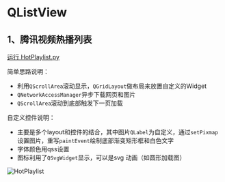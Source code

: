 # QListView

## 1、腾讯视频热播列表
[运行 HotPlaylist.py](HotPlaylist.py)

简单思路说明：

 - 利用`QScrollArea`滚动显示，`QGridLayout`做布局来放置自定义的Widget
 - `QNetworkAccessManager`异步下载网页和图片
 - `QScrollArea`滚动到底部触发下一页加载

自定义控件说明：

 - 主要是多个layout和控件的结合，其中图片`QLabel`为自定义，通过`setPixmap`设置图片，重写`paintEvent`绘制底部渐变矩形框和白色文字
 - 字体颜色用qss设置
 - 图标利用了`QSvgWidget`显示，可以是svg 动画（如圆形加载图）

![HotPlaylist](ScreenShot/HotPlaylist.gif)